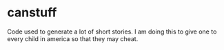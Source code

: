 # canstuff

Code used to generate a lot of short stories. I am doing this to give one to every child in america so that they may cheat.
